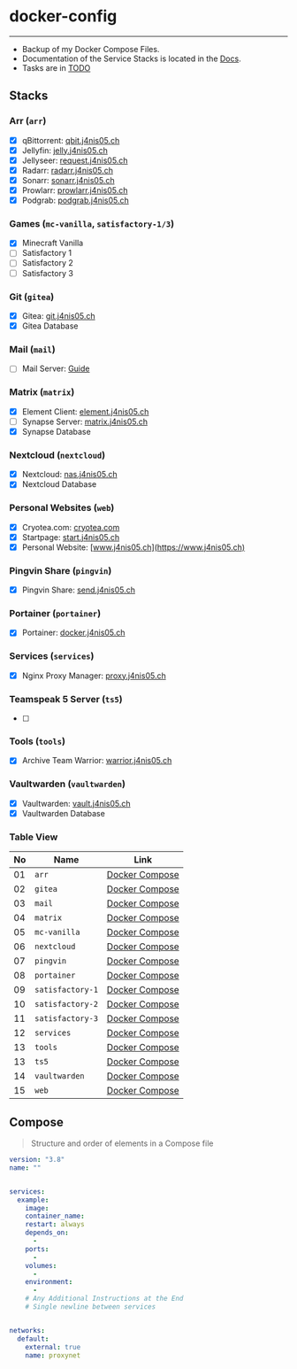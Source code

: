 # docker-config
---
* Backup of my Docker Compose Files.
* Documentation of the Service Stacks is located in the [Docs](docs/README.md).
* Tasks are in [TODO](TODO.md)


## Stacks
### Arr (`arr`)
* [X] qBittorrent:          [qbit.j4nis05.ch](https://qbit.j4nis05.ch)
* [X] Jellyfin:             [jelly.j4nis05.ch](https://jelly.j4nis05.ch)
* [X] Jellyseer:            [request.j4nis05.ch](https://request.j4nis05.ch)
* [X] Radarr:               [radarr.j4nis05.ch](https://radarr.j4nis05.ch)
* [X] Sonarr:               [sonarr.j4nis05.ch](https://sonarr.j4nis05.ch)
* [X] Prowlarr:             [prowlarr.j4nis05.ch](https://prowlarr.j4nis05.ch)
* [X] Podgrab:              [podgrab.j4nis05.ch](https://podgrab.j4nis05.ch)

### Games (`mc-vanilla`, `satisfactory-1/3`)
* [X] Minecraft Vanilla
* [ ] Satisfactory 1
* [ ] Satisfactory 2
* [ ] Satisfactory 3

### Git (`gitea`)
* [X] Gitea:                [git.j4nis05.ch](https://git.j4nis05.ch)
* [X] Gitea Database

### Mail (`mail`)
* [ ] Mail Server:          [Guide](https://www.libe.net/docker-mailserver)

### Matrix (`matrix`)
* [X] Element Client:       [element.j4nis05.ch](https://element.j4nis05.ch)
* [ ] Synapse Server:       [matrix.j4nis05.ch](https://matrix.j4nis05.ch)
* [X] Synapse Database

### Nextcloud (`nextcloud`)
* [X] Nextcloud:            [nas.j4nis05.ch](https://nas.j4nis05.ch)
* [X] Nextcloud Database

### Personal Websites (`web`)
* [X] Cryotea.com:          [cryotea.com](http://cryotea.com)
* [X] Startpage:            [start.j4nis05.ch](https://start.j4nis05.ch)
* [X] Personal Website:     [www.j4nis05.ch](https://www.j4nis05.ch)

### Pingvin Share (`pingvin`)
* [X] Pingvin Share:        [send.j4nis05.ch](https://send.j4nis05.ch)

### Portainer (`portainer`)
* [X] Portainer:            [docker.j4nis05.ch](https://docker.j4nis05.ch)

### Services (`services`)
* [X] Nginx Proxy Manager:  [proxy.j4nis05.ch](https://proxy.j4nis05.ch)

### Teamspeak 5 Server (`ts5`)
* [ ] 

### Tools (`tools`)
* [X] Archive Team Warrior: [warrior.j4nis05.ch](https://warrior.j4nis05.ch)

### Vaultwarden (`vaultwarden`)
* [X] Vaultwarden:          [vault.j4nis05.ch](https://vault.j4nis05.ch)
* [X] Vaultwarden Database

### Table View
| No | Name             | Link                                                       |
| -- | ---------------- | ---------------------------------------------------------- |
| 01 | `arr`            | [Docker Compose](stacks/arr/docker-compose.yml)            |
| 02 | `gitea`          | [Docker Compose](stacks/gitea/docker-compose.yml)          |
| 03 | `mail`           | [Docker Compose](stacks/mail/docker-compose.yml)           |
| 04 | `matrix`         | [Docker Compose](stacks/matrix/docker-compose.yml)         |
| 05 | `mc-vanilla`     | [Docker Compose](stacks/mc-vanilla/docker-compose.yml)     |
| 06 | `nextcloud`      | [Docker Compose](stacks/nextcloud/docker-compose.yml)      |
| 07 | `pingvin`        | [Docker Compose](stacks/pingvin/docker-compose.yml)        |
| 08 | `portainer`      | [Docker Compose](stacks/portainer/docker-compose.yml)      |
| 09 | `satisfactory-1` | [Docker Compose](stacks/satisfactory-1/docker-compose.yml) |
| 10 | `satisfactory-2` | [Docker Compose](stacks/satisfactory-2/docker-compose.yml) |
| 11 | `satisfactory-3` | [Docker Compose](stacks/satisfactory-3/docker-compose.yml) |
| 12 | `services`       | [Docker Compose](stacks/services/docker-compose.yml)       |
| 13 | `tools`          | [Docker Compose](stacks/tools/docker-compose.yml)          |
| 13 | `ts5`            | [Docker Compose](stacks/ts5/docker-compose.yml)            |
| 14 | `vaultwarden`    | [Docker Compose](stacks/vaultwarden/docker-compose.yml)    |
| 15 | `web`            | [Docker Compose](stacks/web/docker-compose.yml)            |


## Compose
> Structure and order of elements in a Compose file

```yaml
version: "3.8"
name: ""


services:
  example:
    image: 
    container_name: 
    restart: always
    depends_on:
      - 
    ports:
      - 
    volumes:
      - 
    environment:
      - 
    # Any Additional Instructions at the End
    # Single newline between services


networks:
  default:
    external: true
    name: proxynet

```
